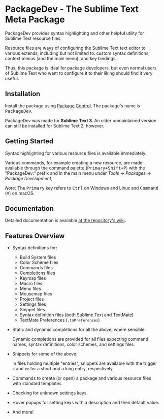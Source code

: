 # PackageDev - The Sublime Text Meta Package

PackageDev provides syntax highlighting
and other helpful utility for Sublime Text resource files.

Resource files are ways of configuring the Sublime Text text editor
to various extends,
including but not limited to:
custom syntax definitions,
context menus (and the main menu),
and key bindings.

Thus, this package is ideal for package developers,
but even normal users of Sublime Text
who want to configure it to their liking
should find it very useful.


## Installation

Install the package using [Package Control][].
The package's name is <kbd>PackageDev</kbd>.

PackageDev was made for **Sublime Text 3**.
An older unmaintained version
can still be installed for Sublime Text 2, however.

[Package Control]: https://packagecontrol.io/


## Getting Started

Syntax highlighting for various resource files
is available immediately.

Various commands,
for example creating a new resource,
are made available
through the command palette (<kbd>Primary+Shift+P</kbd>)
with the "PackageDev:" prefix
and in the main menu under *Tools → Packages → Package Development*,

*Note*:
The <kbd>Primary</kbd> key refers to
<kbd>Ctrl</kbd> on Windows and Linux
and <kbd>Command</kbd> (<kbd>⌘</kbd>) on macOS.


## Documentation

Detailed documentation is available [at the repository's wiki][wiki].


[wiki]: https://github.com/SublimeText/PackageDev/wiki


## Features Overview

- Syntax definitions for:

  - Build System files
  - Color Scheme files
  - Commands files
  - Completions files
  - Keymap files
  - Macro files
  - Menu files
  - Mousemap files
  - Project files
  - Settings files
  - Snippet files
  - Syntax definition files (both Sublime Text and TextMate)
  - TextMate Preferences (`.tmPreferences`)

- Static and dynamic completions for all the above,
  where sensible.

  Dynamic completions are provided for
  all files expecting command names,
  syntax definitions,
  color schemes,
  and settings files.

- Snippets for some of the above.

  In files holding multiple "entries",
  snippets are available with the trigger `e` and `ee`
  for a short and a long entry, respectively.

- Commands to create (or open) a package
  and various resource files with standard templates.

- Checking for unknown settings keys.

- Hover popups for setting keys with a description and their default value.

- And more!

